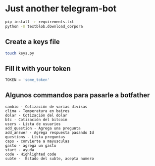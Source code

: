 # Just another telegram-bot

```bash
pip install -r requirements.txt
python -m textblob.download_corpora
```

## Create a keys file

```bash
touch keys.py
```
## Fill it with your token

```python
TOKEN = 'some_token'
```

## Algunos commandos para pasarle a botfather
```
cambio - Cotización de varias divisas
clima - Temperatura en baires
dolar - Cotización del dolar
btc - Cotización del bitcoin
users - Lista de usuarios
add_question - Agrega una pregunta
add_answer - Agrega respuesta pasando Id
questions - Lista preguntas
caps - convierte a mayusculas 
gasto - agrega un gasto
start - ayuda
code - Highlighted code
subte -  Estado del subte, acepta numero
```